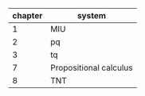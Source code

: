 |chapter   |  system |
|---|---|
|  1 |  MIU |
| 2| pq|
|3|tq|
|7| Propositional calculus|
|8| TNT|

